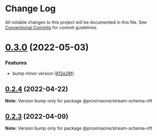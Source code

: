 # Change Log

All notable changes to this project will be documented in this file.
See [Conventional Commits](https://conventionalcommits.org) for commit guidelines.

# [0.3.0](https://github.com/proxima-one/stream-schemas/compare/@proximaone/stream-schema-nft@0.2.5...@proximaone/stream-schema-nft@0.3.0) (2022-05-03)


### Features

* bump minor version ([812e28f](https://github.com/proxima-one/stream-schemas/commit/812e28f9f1f610f70836f338a4dcd007944f2880))





## [0.2.4](https://github.com/proxima-one/stream-schemas/compare/@proximaone/stream-schema-nft@0.2.3...@proximaone/stream-schema-nft@0.2.4) (2022-04-22)

**Note:** Version bump only for package @proximaone/stream-schema-nft





## [0.2.3](https://github.com/proxima-one/stream-schemas/compare/@proximaone/stream-schema-nft@0.2.2...@proximaone/stream-schema-nft@0.2.3) (2022-04-09)

**Note:** Version bump only for package @proximaone/stream-schema-nft
